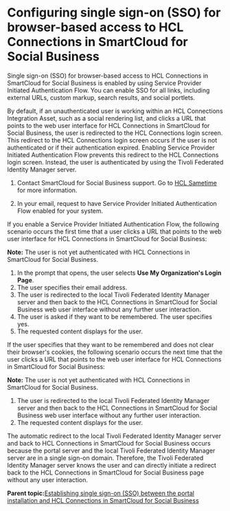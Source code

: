 # Configuring single sign-on \(SSO\) for browser-based access to HCL Connections in SmartCloud for Social Business

Single sign-on \(SSO\) for browser-based access to HCL Connections in SmartCloud for Social Business is enabled by using Service Provider Initiated Authentication Flow. You can enable SSO for all links, including external URLs, custom markup, search results, and social portlets.

By default, if an unauthenticated user is working within an HCL Connections Integration Asset, such as a social rendering list, and clicks a URL that points to the web user interface for HCL Connections in SmartCloud for Social Business, the user is redirected to the HCL Connections login screen. This redirect to the HCL Connections login screen occurs if the user is not authenticated or if their authentication expired. Enabling Service Provider Initiated Authentication Flow prevents this redirect to the HCL Connections login screen. Instead, the user is authenticated by using the Tivoli Federated Identity Manager server.

1.  Contact SmartCloud for Social Business support. Go to [HCL Sametime](https://www.hcltechsw.com/products/sametime) for more information.

2.  In your email, request to have Service Provider Initiated Authentication Flow enabled for your system.


If you enable a Service Provider Initiated Authentication Flow, the following scenario occurs the first time that a user clicks a URL that points to the web user interface for HCL Connections in SmartCloud for Social Business:

**Note:** The user is not yet authenticated with HCL Connections in SmartCloud for Social Business.

1.  In the prompt that opens, the user selects **Use My Organization's Login Page**.
2.  The user specifies their email address.
3.  The user is redirected to the local Tivoli Federated Identity Manager server and then back to the HCL Connections in SmartCloud for Social Business web user interface without any further user interaction.
4.  The user is asked if they want to be remembered. The user specifies yes.
5.  The requested content displays for the user.

If the user specifies that they want to be remembered and does not clear their browser's cookies, the following scenario occurs the next time that the user clicks a URL that points to the web user interface for HCL Connections in SmartCloud for Social Business:

**Note:** The user is not yet authenticated with HCL Connections in SmartCloud for Social Business.

1.  The user is redirected to the local Tivoli Federated Identity Manager server and then back to the HCL Connections in SmartCloud for Social Business web user interface without any further user interaction.
2.  The requested content displays for the user.

The automatic redirect to the local Tivoli Federated Identity Manager server and back to HCL Connections in SmartCloud for Social Business occurs because the portal server and the local Tivoli Federated Identity Manager server are in a single sign-on domain. Therefore, the Tivoli Federated Identity Manager server knows the user and can directly initiate a redirect back to the HCL Connections in SmartCloud for Social Business page without any user interaction.

**Parent topic:**[Establishing single sign-on \(SSO\) between the portal installation and HCL Connections in SmartCloud for Social Business](../dev-portlet/est_sso_portal_sc4sb.md)

